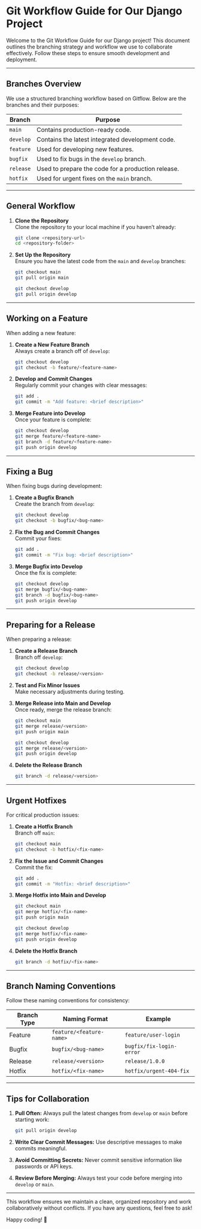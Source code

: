 # **Git Workflow Guide for Our Django Project**

Welcome to the Git Workflow Guide for our Django project! This document outlines the branching strategy and workflow we use to collaborate effectively. Follow these steps to ensure smooth development and deployment.

---

## **Branches Overview**

We use a structured branching workflow based on Gitflow. Below are the branches and their purposes:

| Branch        | Purpose                                                |
|---------------|--------------------------------------------------------|
| `main`        | Contains production-ready code.                        |
| `develop`     | Contains the latest integrated development code.       |
| `feature`     | Used for developing new features.                      |
| `bugfix`      | Used to fix bugs in the `develop` branch.              |
| `release`     | Used to prepare the code for a production release.     |
| `hotfix`      | Used for urgent fixes on the `main` branch.            |

---

## **General Workflow**

1. **Clone the Repository**  
   Clone the repository to your local machine if you haven’t already:  
   ```bash
   git clone <repository-url>
   cd <repository-folder>
   ```

2. **Set Up the Repository**  
   Ensure you have the latest code from the `main` and `develop` branches:  
   ```bash
   git checkout main
   git pull origin main

   git checkout develop
   git pull origin develop
   ```

---

## **Working on a Feature**

When adding a new feature:

1. **Create a New Feature Branch**  
   Always create a branch off of `develop`:  
   ```bash
   git checkout develop
   git checkout -b feature/<feature-name>
   ```

2. **Develop and Commit Changes**  
   Regularly commit your changes with clear messages:  
   ```bash
   git add .
   git commit -m "Add feature: <brief description>"
   ```

3. **Merge Feature into Develop**  
   Once your feature is complete:  
   ```bash
   git checkout develop
   git merge feature/<feature-name>
   git branch -d feature/<feature-name>
   git push origin develop
   ```

---

## **Fixing a Bug**

When fixing bugs during development:

1. **Create a Bugfix Branch**  
   Create the branch from `develop`:  
   ```bash
   git checkout develop
   git checkout -b bugfix/<bug-name>
   ```

2. **Fix the Bug and Commit Changes**  
   Commit your fixes:  
   ```bash
   git add .
   git commit -m "Fix bug: <brief description>"
   ```

3. **Merge Bugfix into Develop**  
   Once the fix is complete:  
   ```bash
   git checkout develop
   git merge bugfix/<bug-name>
   git branch -d bugfix/<bug-name>
   git push origin develop
   ```

---

## **Preparing for a Release**

When preparing a release:

1. **Create a Release Branch**  
   Branch off `develop`:  
   ```bash
   git checkout develop
   git checkout -b release/<version>
   ```

2. **Test and Fix Minor Issues**  
   Make necessary adjustments during testing.

3. **Merge Release into Main and Develop**  
   Once ready, merge the release branch:  
   ```bash
   git checkout main
   git merge release/<version>
   git push origin main

   git checkout develop
   git merge release/<version>
   git push origin develop
   ```

4. **Delete the Release Branch**  
   ```bash
   git branch -d release/<version>
   ```

---

## **Urgent Hotfixes**

For critical production issues:

1. **Create a Hotfix Branch**  
   Branch off `main`:  
   ```bash
   git checkout main
   git checkout -b hotfix/<fix-name>
   ```

2. **Fix the Issue and Commit Changes**  
   Commit the fix:  
   ```bash
   git add .
   git commit -m "Hotfix: <brief description>"
   ```

3. **Merge Hotfix into Main and Develop**  
   ```bash
   git checkout main
   git merge hotfix/<fix-name>
   git push origin main

   git checkout develop
   git merge hotfix/<fix-name>
   git push origin develop
   ```

4. **Delete the Hotfix Branch**  
   ```bash
   git branch -d hotfix/<fix-name>
   ```

---

## **Branch Naming Conventions**

Follow these naming conventions for consistency:

| Branch Type | Naming Format                | Example                 |
|-------------|------------------------------|-------------------------|
| Feature     | `feature/<feature-name>`     | `feature/user-login`    |
| Bugfix      | `bugfix/<bug-name>`          | `bugfix/fix-login-error`|
| Release     | `release/<version>`          | `release/1.0.0`         |
| Hotfix      | `hotfix/<fix-name>`          | `hotfix/urgent-404-fix` |

---

## **Tips for Collaboration**

1. **Pull Often:** Always pull the latest changes from `develop` or `main` before starting work:  
   ```bash
   git pull origin develop
   ```

2. **Write Clear Commit Messages:** Use descriptive messages to make commits meaningful.

3. **Avoid Committing Secrets:** Never commit sensitive information like passwords or API keys.

4. **Review Before Merging:** Always test your code before merging into `develop` or `main`.

---

This workflow ensures we maintain a clean, organized repository and work collaboratively without conflicts. If you have any questions, feel free to ask!  

Happy coding! 🚀
```